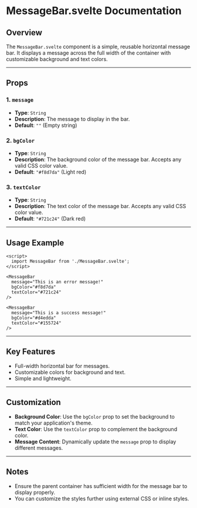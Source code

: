 # MessageBar.svelte Documentation

## Overview

The `MessageBar.svelte` component is a simple, reusable horizontal message bar. It displays a message across the full width of the container with customizable background and text colors.

---

## Props

### 1. `message`

- **Type**: `String`
- **Description**: The message to display in the bar.
- **Default**: `""` (Empty string)

### 2. `bgColor`

- **Type**: `String`
- **Description**: The background color of the message bar. Accepts any valid CSS color value.
- **Default**: `"#f8d7da"` (Light red)

### 3. `textColor`

- **Type**: `String`
- **Description**: The text color of the message bar. Accepts any valid CSS color value.
- **Default**: `"#721c24"` (Dark red)

---

## Usage Example

```svelte
<script>
  import MessageBar from './MessageBar.svelte';
</script>

<MessageBar
  message="This is an error message!"
  bgColor="#f8d7da"
  textColor="#721c24"
/>

<MessageBar
  message="This is a success message!"
  bgColor="#d4edda"
  textColor="#155724"
/>
```

---

## Key Features

- Full-width horizontal bar for messages.
- Customizable colors for background and text.
- Simple and lightweight.

---

## Customization

- **Background Color**: Use the `bgColor` prop to set the background to match your application's theme.
- **Text Color**: Use the `textColor` prop to complement the background color.
- **Message Content**: Dynamically update the `message` prop to display different messages.

---

## Notes

- Ensure the parent container has sufficient width for the message bar to display properly.
- You can customize the styles further using external CSS or inline styles.

